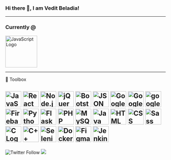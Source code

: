 ### Hi there 👋, I am Vedit Beladia!
---
### Currently @ 
<img src="https://cdn.worldvectorlogo.com/logos/ey.svg" alt="JavaScript Logo" width="100" height="100"/> 

--- 

🧰 Toolbox

<img src="https://cdn.worldvectorlogo.com/logos/logo-javascript.svg" alt="JavaScript Logo" width="50" height="50"/> <img src="https://cdn.worldvectorlogo.com/logos/react-2.svg" alt="React Logo" width="50" height="50"/> <img src="https://cdn.worldvectorlogo.com/logos/nodejs-icon.svg" alt="Node.js Logo" width="50" height="50"/> <img src="https://cdn.worldvectorlogo.com/logos/jquery-2.svg" alt="jQuery Logo" width="50" height="50"/> <img src="https://cdn.worldvectorlogo.com/logos/bootstrap-5-1.svg" alt="Bootstrap Logo" width="50" height="50"/> <img src="https://cdn.worldvectorlogo.com/logos/json.svg" alt="JSON Logo" width="50" height="50"/> <img src="https://cdn.worldvectorlogo.com/logos/google-cloud-1.svg" alt="Google Cloud Logo" width="50" height="50"/> <img src="https://cdn.worldvectorlogo.com/logos/google-bigquery-logo-1.svg" alt="Google BigQuery Logo" width="50" height="50"/> <img src="https://cdn.worldvectorlogo.com/logos/google-analytics-4.svg" alt="google-analytics" width="50" height="50"/> <img src="https://cdn.worldvectorlogo.com/logos/firebase-1.svg" alt="Firebase Logo" width="50" height="50"/> <img src="https://cdn.worldvectorlogo.com/logos/python-5.svg" alt="Python Logo" width="50" height="50"/> <img src="https://cdn.worldvectorlogo.com/logos/flask.svg" alt="Flask Logo" width="50" height="50"/> <img src="https://cdn.worldvectorlogo.com/logos/php-1.svg" alt="PHP Logo" width="50" height="50"/> <img src="https://cdn.worldvectorlogo.com/logos/mysql-3.svg" alt="MySQL Logo" width="50" height="50"/> <img src="https://cdn.worldvectorlogo.com/logos/java-4.svg" alt="Java Logo" width="50" height="50"/> <img src="https://cdn.worldvectorlogo.com/logos/html-1.svg" alt="HTML Logo" width="50" height="50"/> <img src="https://cdn.worldvectorlogo.com/logos/css-3.svg" alt="CSS Logo" width="50" height="50"/> <img src="https://cdn.worldvectorlogo.com/logos/sass-1.svg" alt="Sass Logo" width="50" height="50"/> <img src="https://cdn.worldvectorlogo.com/logos/c-1.svg" alt="C Logo" width="50" height="50"/> <img src="https://cdn.worldvectorlogo.com/logos/c.svg" alt="C++ Logo" width="50" height="50"/> <img src="https://cdn.worldvectorlogo.com/logos/selenium-1.svg" alt="Selenium Logo" width="50" height="50"/> <img src="https://cdn.worldvectorlogo.com/logos/docker-4.svg" alt="Docker Logo" width="50" height="50"/> <img src="https://cdn.worldvectorlogo.com/logos/figma-5.svg" alt="Figma Logo" width="50" height="50"/> <img src="https://cdn.worldvectorlogo.com/logos/jenkins-1.svg" alt="Jenkins Logo" width="50" height="50"/>
---
![Twitter Follow](https://img.shields.io/twitter/follow/Vedit2002?style=social)
[![](https://visitcount.itsvg.in/api?id=v3dit&label=Profile%20Views&icon=2&pretty=false)](https://visitcount.itsvg.in)

<!--
**v3dit/v3dit** is a ✨ _special_ ✨ repository because its `README.md` (this file) appears on your GitHub profile.

Here are some ideas to get you started:

- 🔭 I’m currently working on ...
- 🌱 I’m currently learning ...
- 👯 I’m looking to collaborate on ...
- 🤔 I’m looking for help with ...
- 💬 Ask me about ...
- 📫 How to reach me: ...
- 😄 Pronouns: ...
- ⚡ Fun fact: ...
-->

